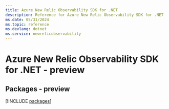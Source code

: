 ```yaml
---
title: Azure New Relic Observability SDK for .NET
description: Reference for Azure New Relic Observability SDK for .NET
ms.date: 05/31/2024
ms.topic: reference
ms.devlang: dotnet
ms.service: newrelicobservability
---
```

# Azure New Relic Observability SDK for .NET - preview
## Packages - preview
[!INCLUDE [packages](new-relic-observability-index.md)]